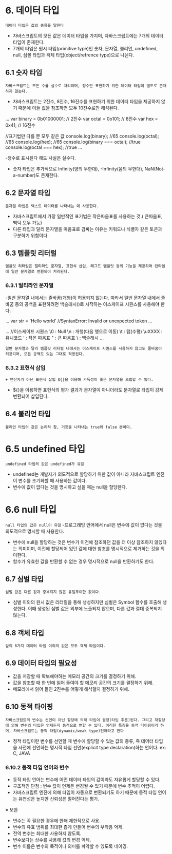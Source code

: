 # 6. 데이터 타입

`데이터 타입은 값의 종류를 말한다`

- 자바스크립트의 모든 값은 데이터 타입을 가지며, 자바스크립트에는 7개의 데이터 타입이 존재한다.
- 7개의 타입은 원시 타입(primitive type)인 숫자, 문자열, 불리언, undefined, null, 심볼 타입과 객체 타입(object/refrence type)으로 나뉜다.

## 6.1 숫자 타입

`자바스크립트는 모든 수를 실수로 처리하며, 정수만 표현하기 위한 데이터 타입이 별도로 존재하지 않는다.`

- 자바스크립트는 2진수, 8진수, 16진수를 표현하기 위한 데이터 타입을 제공하지 않기 때문에 이들 값을 참조하면 모두 10진수로만 해석된다.

...
var binary = 0b01000001; // 2진수
var octal = 0o101; // 8진수
var hex = 0x41; // 16진수

//표기법만 다를 뿐 모두 같은 값
console.log(binary); //65
console.log(octal); //65
console.log(hex); //65
console.log(binary === octal); //true
console.log(octal === hex); //true
...

-정수로 표시된다 해도 사실은 실수다.

- 숫자 타입은 추가적으로 Infinity(양의 무한대), -Infinity(음의 무한대), NaN(Not-a-number)도 존재한다.

## 6.2 문자열 타입

`문자열 타입은 텍스트 데이터를 나타내는 데 사용한다.`

- 자바스크립트에서 가장 일반적인 표기법은 작은따옴표를 사용하는 것.( 큰따옴표, 백틱 모두 가능)
- 다른 타입과 달리 문자열을 따옴표로 감싸는 이유는 키워드나 식별자 같은 토큰과 구분하기 위함이다.

## 6.3 템플릿 리터럴

`템플릿 리터럴은 멀티라인 문자열, 표현식 삽입, 태그드 탬플릿 등의 기능을 제공하며 런타임에 일반 문자열로 변환되어 처리된다.`

### 6.3.1 멀티라인 문자열

-일반 문자열 내에서는 줄바꿈(개행)이 허용되지 않는다.
따라서 일반 문자열 내에서 줄바꿈 등의 공백을 표현하려면 백슬래시(\)로 시작하는 이스케이프 시퀀스를 사용해야 한다.

...
var str = 'Hello
world'
//SyntaxError: Invalid or unexpected token
...

...
//이스케이프 시퀀스
\0 : Null
\n : 개행(다음 행으로 이동)
\t : 탭(수평)
\uXXXX : 유니코드
\' : 작은 따옴표
\" : 큰 따옴표
\\ : 백슬래시
...

`일반 문자열과 달리 템플릿 리터럴 내에서는 이스케이프 시퀀스를 사용하지 않고도 줄바꿈이 허용되며, 모든 공백도 있는 그대로 적용된다.`

### 6.3.2 표현식 삽입

`+ 연산자가 아닌 표현식 삽입 ${}을 이용해 가독성이 좋은 문자열을 조합할 수 있다.`

- ${}을 이용하면 표현식의 평가 결과가 문자열이 아니더라도 문자열로 타입이 강제 변환되어 삽입된다.

## 6.4 불리언 타입

`불리언 타입의 값은 논리적 참, 거짓을 나타내는 true와 false 뿐이다.`

# 6.5 undefined 타입

`undefined 타입의 값은 undefined가 유일`

- undefined는 개발자가 의도적으로 할당하기 위한 값이 아니라 자바스크립트 엔진이 변수를 초기화할 때 사용하는 값이다.
- 변수에 값이 없다는 것을 명시하고 싶을 때는 null을 할당한다.

# 6.6 null 타입

`null 타입의 값은 null이 유일` -프로그래밍 언어에서 null은 변수에 값이 없다는 것을 의도적으로 명시할 때 사용한다.

- 변수에 null을 할당하는 것은 변수가 이전에 참조하던 값을 더 이상 참조하지 않겠다는 의미이며, 이전에 할당되어 있던 값에 대한 참조를 명시적으로 제거하는 것을 의미한다.
- 함수가 유효한 값을 반환할 수 없는 경우 명시적으로 null을 반환하기도 한다.

## 6.7 심벌 타입

`심벌 값은 다른 값과 중복되지 않은 유일무이한 값이다.`

- 심벌 이외의 원시 값은 리터럴을 통해 생성하지만 심벌은 Symbol 함수를 호출해 생성한다. 이때 생성된 심벌 값은 외부에 노출되지 않으며, 다른 값과 절대 중복되지 않는다.

## 6.8 객체 타입

`앞의 6가지 데이터 타입 이외의 값은 모두 객체 타입이다.`

## 6.9 데이터 타입의 필요성

- 값을 저장할 때 확보해야하는 메모리 공간의 크기를 결정하기 위해.
- 값을 참조할 때 한 번에 읽어 들여야 할 메모리 공간의 크기를 결정하기 위해.
- 메모리에서 읽어 들인 2진수를 어떻게 해석할지 결정하기 위해.

## 6.10 동적 타이핑

`자바스크립트의 변수는 선언이 아닌 할당에 의해 타입이 결정(타입 추론)된다. 그리고 재할당에 의해 변수의 타입은 언제든지 동적으로 변할 수 있다. 이러한 특징을 동적 타이핑이라 하며, 자바스크립트는 동적 타입(dynamic/weak type)언어라고 한다`

- 정적 타입이란 변수를 선언할 때 변수에 할당할 수 있는 값의 종류, 즉 데어터 타입을 사전에 선언하는 명시적 타입 선언(explicit type declaration)하는 언어다. ex: C, JAVA

### 6.10.2 동적 타입 언어와 변수

- 동적 타입 언어는 변수에 어떤 데이터 타입의 값이라도 자유롭게 할당할 수 있다.
- 구조적인 단점 : 변수 값이 언제든 변경될 수 있기 때문에 변수 추적이 어렵다.
- 자바스크립트 엔진에 의해 타입이 자동으로 변환되기도 하기 때문에 동적 타입 언어는 유연성은 높지만 신뢰성은 떨어진다는 평가.

※ 보완

- 변수는 꼭 필요한 경우에 한해 제한적으로 사용.
- 변수의 유효 범위를 최대한 좁게 만들어 변수의 부작용 억제.
- 전역 변수는 최대한 사용하지 않도록.
- 변수보다는 상수를 사용해 값의 변경 억제.
- 변수 이름은 변수의 목적이나 의미를 파악할 수 있도록 네이밍.
